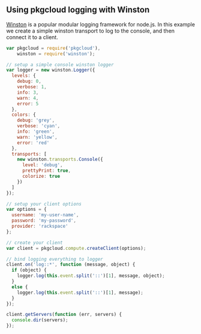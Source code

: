 ## Using pkgcloud logging with Winston

[Winston](https://github.com/flatiron/winston) is a popular modular logging framework for node.js. In this example we create a simple winston transport to log to the console, and then connect it to a client.

```Javascript
var pkgcloud = require('pkgcloud'),
    winston = require('winston');

// setup a simple console winston logger
var logger = new winston.Logger({
  levels: {
    debug: 0,
    verbose: 1,
    info: 3,
    warn: 4,
    error: 5
  },
  colors: {
    debug: 'grey',
    verbose: 'cyan',
    info: 'green',
    warn: 'yellow',
    error: 'red'
  },
  transports: [
    new winston.transports.Console({
      level: 'debug',
      prettyPrint: true,
      colorize: true
    })
  ]
});

// setup your client options
var options = {
  username: 'my-user-name',
  password: 'my-password',
  provider: 'rackspace'
};

// create your client
var client = pkgcloud.compute.createClient(options);

// bind logging everything to logger
client.on('log::*', function (message, object) {
  if (object) {
    logger.log(this.event.split('::')[1], message, object);
  }
  else {
    logger.log(this.event.split('::')[1], message);
  }
});

client.getServers(function (err, servers) {
  console.dir(servers);
});

```